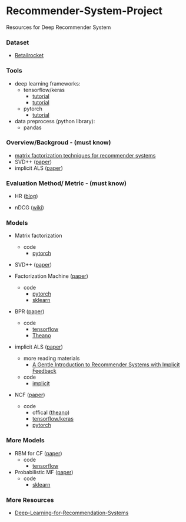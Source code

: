 # Recommender-System-Project
Resources for Deep Recommender System

### Dataset

- [Retailrocket](<https://www.kaggle.com/retailrocket/ecommerce-dataset>)

### Tools

- deep learning frameworks: 
  - tensorflow/keras
    - [tutorial](https://jacobbuckman.com/post/tensorflow-the-confusing-parts-1/)
    - [tutorial](https://github.com/aymericdamien/TensorFlow-Examples)
  - pytorch 
    - [tutorial](https://pytorch.org/tutorials/beginner/deep_learning_60min_blitz.html)
- data preprocess (python library):
  - pandas

### Overview/Backgroud - (must know)

- [matrix factorization techniques for recommender systems](https://datajobs.com/data-science-repo/Recommender-Systems-[Netflix].pdf)
- SVD++ ([paper](https://www.cs.rochester.edu/twiki/pub/Main/HarpSeminar/Factorization_Meets_the_Neighborhood-_a_Multifaceted_Collaborative_Filtering_Model.pdf))
- implicit ALS ([paper](http://yifanhu.net/PUB/cf.pdf))



### Evaluation Method/ Metric - (must know)

- HR ([blog](https://towardsdatascience.com/evaluating-a-real-life-recommender-system-error-based-and-ranking-based-84708e3285b))

- nDCG ([wiki](https://en.wikipedia.org/wiki/Discounted_cumulative_gain))

  

### Models

- Matrix factorization
  - code
    - [pytorch](https://www.ethanrosenthal.com/2017/06/20/matrix-factorization-in-pytorch/)

- SVD++ ([paper](https://www.cs.rochester.edu/twiki/pub/Main/HarpSeminar/Factorization_Meets_the_Neighborhood-_a_Multifaceted_Collaborative_Filtering_Model.pdf))
- Factorization Machine ([paper](https://cseweb.ucsd.edu/classes/fa17/cse291-b/reading/Rendle2010FM.pdf))
  - code
    - [pytorch](https://github.com/jmhessel/fmpytorch)
    - [sklearn](https://github.com/coreylynch/pyFM)
- BPR ([paper](https://arxiv.org/pdf/1205.2618.pdf))
  - code
    - [tensorflow](https://medium.com/radon-dev/implicit-bayesian-personalized-ranking-in-tensorflow-b4dfa733c478)
    - [Theano](https://github.com/bbc/theano-bpr/tree/master/theano_bpr)
- implicit ALS ([paper](http://yifanhu.net/PUB/cf.pdf))
  - more reading materials
    - [A Gentle Introduction to Recommender Systems with Implicit Feedback](https://jessesw.com/Rec-System/)
  - code
    - [implicit](https://github.com/benfred/implicit)
- NCF  ([paper](https://www.comp.nus.edu.sg/~xiangnan/papers/ncf.pdf))
  - code
    - offical ([theano](https://github.com/hexiangnan/neural_collaborative_filtering))
    - [tensorflow/keras](https://github.com/enningxie/Neural-Collaborative-Filtering)
    - [pytorch](https://github.com/guoyang9/NCF)

### More Models

- RBM for CF ([paper](https://www.cs.toronto.edu/~rsalakhu/papers/rbmcf.pdf))
  - code
    - [tensorflow](https://github.com/srp98/Movie-Recommender-using-RBM)
- Probabilistic MF ([paper](https://papers.nips.cc/paper/3208-probabilistic-matrix-factorization.pdf))
  - code
    - [sklearn](https://github.com/fuhailin/Probabilistic-Matrix-Factorization)
    
 ### More Resources
 - [Deep-Learning-for-Recommendation-Systems](https://github.com/robi56/Deep-Learning-for-Recommendation-Systems)
